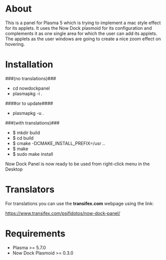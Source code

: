 About
=====
This is a panel for Plasma 5 which is trying to implement a
mac style effect for its applets. It uses the Now Dock plasmoid
for its configuration and complements it as one single area
for which the user can add its applets. The applets as the user
windows are going to create a nice zoom effect on hovering.

Installation
============

###(no translations)###
- cd nowdockpanel
- plasmapkg -i .

####or to update####
- plasmapkg -u .


###(with translations)###
- $ mkdir build
- $ cd build
- $ cmake -DCMAKE_INSTALL_PREFIX=/usr .. 
- $ make
- $ sudo make install

Now Dock Panel is now ready to be used from right-click menu in the Desktop

Translators
============
For translations you can use the **transifex.com** webpage using the link:

https://www.transifex.com/psifidotos/now-dock-panel/


Requirements  
==========
* Plasma >= 5.7.0
* Now Dock Plasmoid >= 0.3.0




